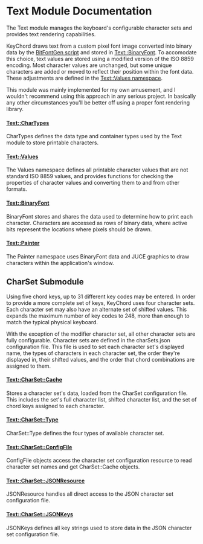 # Text Module Documentation
The Text module manages the keyboard's configurable character sets and provides text rendering capabilities.

KeyChord draws text from a custom pixel font image converted into binary data by the [BitFontGen script](../../project-scripts/BitFontGen.pl) and stored in [Text\::BinaryFont](../../Source/GUI/Text/Text_BinaryFont.cpp). To accomodate this choice, text values are stored using a modified version of the ISO 8859 encoding. Most character values are unchanged, but some unique characters are added or moved to reflect their position within the font data. These adjustments are defined in the [Text\::Values namespace](../../Source/Gui/Text/Text_Values.h).

This module was mainly implemented for my own amusement, and I wouldn't recommend using this approach in any serious project. In basically any other circumstances you'll be better off using a proper font rendering library.

#### [Text\::CharTypes](../../Source/GUI/Text/Text_CharTypes.h)
CharTypes defines the data type and container types used by the Text module to store printable characters.

#### [Text\::Values](../../Source/GUI/Text/Text_Values.h)
The Values namespace defines all printable character values that are not standard ISO 8859 values, and provides functions for checking the properties of character values and converting them to and from other formats.

#### [Text\::BinaryFont](../../Source/GUI/Text/Text_BinaryFont.h)
BinaryFont stores and shares the data used to determine how to print each character. Characters are accessed as rows of binary data, where active bits represent the locations where pixels should be drawn.

#### [Text\::Painter](../../Source/GUI/Text/Text_Painter.h)
The Painter namespace uses BinaryFont data and JUCE graphics to draw characters within the application's window.

## CharSet Submodule
Using five chord keys, up to 31 different key codes may be entered. In order to provide a more complete set of keys, KeyChord uses four character sets. Each character set may also have an alternate set of shifted values. This expands the maximum number of key codes to 248, more than enough to match the typical physical keyboard.

With the exception of the modifier character set, all other character sets are fully configurable. Character sets are defined in the charSets.json configuration file. This file is used to set each character set's displayed name, the types of characters in each character set, the order they're displayed in, their shifted values, and the order that chord combinations are assigned to them.

#### [Text\::CharSet\::Cache](../../Source/GUI/Text/CharSet/Text_CharSet_Cache.h)
Stores a character set's data, loaded from the CharSet configuration file. This includes the set's full character list, shifted character list, and the set of chord keys assigned to each character.

#### [Text\::CharSet\::Type](../../Source/GUI/Text/CharSet/Text_CharSet_Type.h)
CharSet::Type defines the four types of available character set.

#### [Text\::CharSet\::ConfigFile](../../Source/GUI/Text/CharSet/Text_CharSet_ConfigFile.h)
ConfigFile objects access the character set configuration resource to read character set names and get CharSet\::Cache objects.

#### [Text\::CharSet\::JSONResource](../../Source/GUI/Text/CharSet/Text_CharSet_JSONResource.h)
JSONResource handles all direct access to the JSON character set configuration file.

#### [Text\::CharSet\::JSONKeys](../../Source/GUI/Text/CharSet/Text_CharSet_JSONKeys.h)
JSONKeys defines all key strings used to store data in the JSON character set configuration file.
